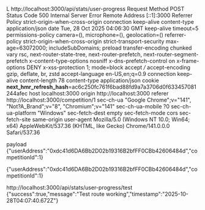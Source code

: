 L
http://localhost:3000/api/stats/user-progress
Request Method
POST
Status Code
500 Internal Server Error
Remote Address
[::1]:3000
Referrer Policy
strict-origin-when-cross-origin
connection
keep-alive
content-type
application/json
date
Tue, 28 Oct 2025 04:06:30 GMT
keep-alive
timeout=5
permissions-policy
camera=(), microphone=(), geolocation=()
referrer-policy
strict-origin-when-cross-origin
strict-transport-security
max-age=63072000; includeSubDomains; preload
transfer-encoding
chunked
vary
rsc, next-router-state-tree, next-router-prefetch, next-router-segment-prefetch
x-content-type-options
nosniff
x-dns-prefetch-control
on
x-frame-options
DENY
x-xss-protection
1; mode=block
accept
*/*
accept-encoding
gzip, deflate, br, zstd
accept-language
en-US,en;q=0.9
connection
keep-alive
content-length
78
content-type
application/json
cookie
__next_hmr_refresh_hash__=ac6c250fc761f6bad88fd9a7a3706d0f633457081244afec
host
localhost:3000
origin
http://localhost:3000
referer
http://localhost:3000/competition/1
sec-ch-ua
"Google Chrome";v="141", "Not?A_Brand";v="8", "Chromium";v="141"
sec-ch-ua-mobile
?0
sec-ch-ua-platform
"Windows"
sec-fetch-dest
empty
sec-fetch-mode
cors
sec-fetch-site
same-origin
user-agent
Mozilla/5.0 (Windows NT 10.0; Win64; x64) AppleWebKit/537.36 (KHTML, like Gecko) Chrome/141.0.0.0 Safari/537.36




payload
{"userAddress":"0xdc41d6DA6Bb2D02b19316B2bfFF0CBb42606484d","competitionId":1}

{"userAddress":"0xdc41d6DA6Bb2D02b19316B2bfFF0CBb42606484d","competitionId":1}

http://localhost:3000/api/stats/user-progress/test
{"success":true,"message":"Test route working","timestamp":"2025-10-28T04:07:40.672Z"}